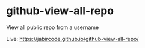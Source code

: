 # github-view-all-repo
View all public repo from a username

Live: https://jabircode.github.io/github-view-all-repo/
